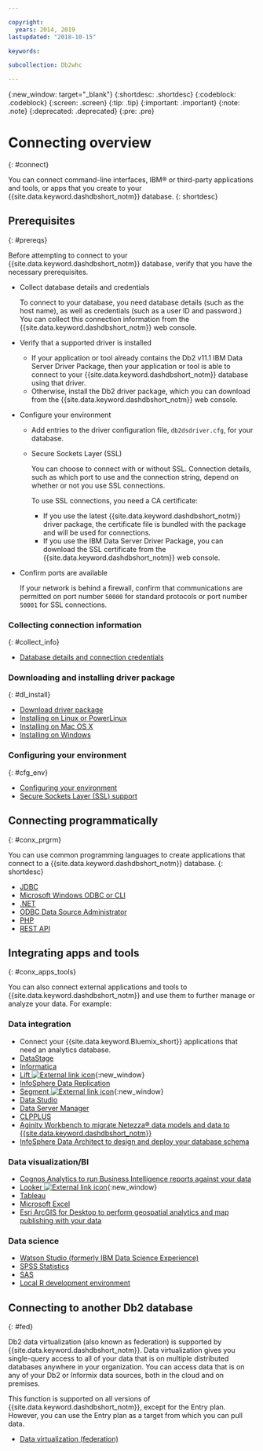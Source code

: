 ```yaml
---

copyright:
  years: 2014, 2019
lastupdated: "2018-10-15"

keywords:

subcollection: Db2whc

---
```


<!-- Attribute definitions --> 
{:new_window: target="_blank"}
{:shortdesc: .shortdesc}
{:codeblock: .codeblock}
{:screen: .screen}
{:tip: .tip}
{:important: .important}
{:note: .note}
{:deprecated: .deprecated}
{:pre: .pre}

# Connecting overview
{: #connect}

You can connect command-line interfaces, IBM® or third-party applications and tools, or apps that you create to your {{site.data.keyword.dashdbshort_notm}} database. 
{: shortdesc}

## Prerequisites
{: #prereqs}

Before attempting to connect to your {{site.data.keyword.dashdbshort_notm}} database, verify that you have the necessary prerequisites. 

- Collect database details and credentials

   To connect to your database, you need database details (such as the host name), as well as credentials (such as a user ID and password.) You can collect this connection information from the {{site.data.keyword.dashdbshort_notm}} web console.

- Verify that a supported driver is installed

   - If your application or tool already contains the Db2 v11.1 IBM Data Server Driver Package, then your application or tool is able to connect to your {{site.data.keyword.dashdbshort_notm}} database using that driver.
   - Otherwise, install the Db2 driver package, which you can download from the {{site.data.keyword.dashdbshort_notm}} web console.

- Configure your environment

  - Add entries to the driver configuration file, `db2dsdriver.cfg`, for your database.
  - Secure Sockets Layer (SSL)

    You can choose to connect with or without SSL. Connection details, such as which port to use and the connection string, depend on whether or not you use SSL connections.

    To use SSL connections, you need a CA certificate:
    - If you use the latest {{site.data.keyword.dashdbshort_notm}} driver package, the certificate file is bundled with the package and will be used for connections.
    - If you use the IBM Data Server Driver Package, you can download the SSL certificate from the {{site.data.keyword.dashdbshort_notm}} web console.

- Confirm ports are available

   If your network is behind a firewall, confirm that communications are permitted on port number `50000` for standard protocols or port number `50001` for SSL connections.

<!-- Before you can connect to your {{site.data.keyword.dashdbshort_notm}} database, verify that you completed downloading and installing the necessary components on the prerequisites checklist: 

- [Prerequisites checklist](prereqs.html) -->

### Collecting connection information
{: #collect_info}

- [Database details and connection credentials](/docs/services/Db2whc/connecting/credentials.html)

### Downloading and installing driver package
{: #dl_install}

- [Download driver package](/docs/services/Db2whc/connecting/driver_pkg.html)
- [Installing on Linux or PowerLinux](/docs/services/Db2whc/connecting/install_linux.html)
- [Installing on Mac OS X](/docs/services/Db2whc/connecting/install_mac.html)
- [Installing on Windows](/docs/services/Db2whc/connecting/install_win.html)

### Configuring your environment
{: #cfg_env}

- [Configuring your environment](/docs/services/Db2whc/connecting/driver_pkg_cfg.html)
- [Secure Sockets Layer (SSL) support](/docs/services/Db2whc/connecting/ssl.html)

## Connecting programmatically
{: #conx_prgrm}

You can use common programming languages to create applications that connect to a {{site.data.keyword.dashdbshort_notm}} database.
{: shortdesc}

- [JDBC](/docs/services/Db2whc/connecting/jdbc.html)
- [Microsoft Windows ODBC or CLI](odbc_cli.html)
- [.NET](/docs/services/Db2whc/connecting/net_apps.html)
- [ODBC Data Source Administrator](/docs/services/Db2whc/connecting/odbc_data_source_admin.html)
- [PHP](/docs/services/Db2whc/connecting/php.html)
- [REST API](/docs/services/Db2whc/connecting/rest_api.html)
<!-- - [C++]() -->
<!-- - [Java]() -->
<!-- - [Node.js]() -->
<!-- - [Perl]() -->
<!-- - [Python]() -->

## Integrating apps and tools
{: #conx_apps_tools}

You can also connect external applications and tools to {{site.data.keyword.dashdbshort_notm}} and use them to further manage or analyze your data. For example:

### Data integration
- Connect your {{site.data.keyword.Bluemix_short}} applications that need an analytics database.
- [DataStage](/docs/services/Db2whc/connecting/data.html#datastage)
- [Informatica](/docs/services/Db2whc/connecting/data.html#informatica)
- [Lift ![External link icon](../../../icons/launch-glyph.svg "External link icon")](https://lift.ng.bluemix.net/#docs){:new_window}
- [InfoSphere Data Replication](/docs/services/Db2whc/connecting/data.html#idr)
- [Segment ![External link icon](../../../icons/launch-glyph.svg "External link icon")](https://segment.com/docs/destinations/db2/){:new_window}
- [Data Studio](/docs/services/Db2whc/connecting/data.html#data_studio)
- [Data Server Manager](/docs/services/Db2whc/connecting/data.html#dsm)
- [CLPPLUS](/docs/services/Db2whc/connecting/data.html#clpplus)
- [Aginity Workbench to migrate Netezza® data models and data to {{site.data.keyword.dashdbshort_notm}}](/docs/services/Db2whc/connecting/data.html#aginity_wb)
- [InfoSphere Data Architect to design and deploy your database schema](/docs/services/Db2whc/connecting/data.html#ida)

### Data visualization/BI
- [Cognos Analytics to run Business Intelligence reports against your data](/docs/services/Db2whc/connecting/vis_bi.html#cognos)
- [Looker ![External link icon](../../../icons/launch-glyph.svg "External link icon")](https://docs.looker.com/setup-and-management/connecting-to-db){:new_window}
- [Tableau](/docs/services/Db2whc/connecting/vis_bi.html#tableau)
- [Microsoft Excel](/docs/services/Db2whc/connecting/vis_bi.html#excel)
- [Esri ArcGIS for Desktop to perform geospatial analytics and map publishing with your data](/docs/services/Db2whc/connecting/vis_bi.html#esri_arcgis)

### Data science
- [Watson Studio (formerly IBM Data Science Experience)](/docs/services/Db2whc/connecting/data_sci.html#watson_studio)
- [SPSS Statistics](/docs/services/Db2whc/connecting/data_sci.html#spss_stats)
- [SAS](/docs/services/Db2whc/connecting/data_sci.html#sas)
- [Local R development environment](/docs/services/Db2whc/connecting/data_sci.html#r_dev_env)

## Connecting to another Db2 database
{: #fed}

Db2 data virtualization (also known as federation) is supported by {{site.data.keyword.dashdbshort_notm}}. Data virtualization gives you single-query access to all of your data that is on multiple distributed databases anywhere in your organization. You can access data that is on any of your Db2 or Informix data sources, both in the cloud and on premises. 

This function is supported on all versions of {{site.data.keyword.dashdbshort_notm}}, except for the Entry plan. However, you can use the Entry plan as a target from which you can pull data.

- [Data virtualization (federation)](/docs/services/Db2whc/federation.html)


